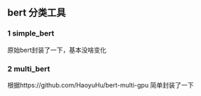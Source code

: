 ## bert 分类工具

### 1 simple_bert                 
原始bert封装了一下，基本没啥变化


### 2 multi_bert
根据https://github.com/HaoyuHu/bert-multi-gpu 简单封装了一下

